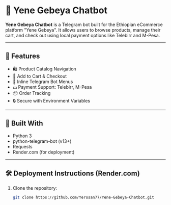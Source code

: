 # 🤖 Yene Gebeya Chatbot

**Yene Gebeya Chatbot** is a Telegram bot built for the Ethiopian eCommerce platform "Yene Gebeya". It allows users to browse products, manage their cart, and check out using local payment options like Telebirr and M-Pesa.

---

## 🚀 Features

- 🛍️ Product Catalog Navigation  
- 🛒 Add to Cart & Checkout  
- 💬 Inline Telegram Bot Menus  
- 💵 Payment Support: Telebirr, M-Pesa  
- 📦 Order Tracking  
- 🔒 Secure with Environment Variables  

---

## 🧰 Built With

- Python 3
- python-telegram-bot (v13+)
- Requests
- Render.com (for deployment)

---

## 🛠️ Deployment Instructions (Render.com)

1. Clone the repository:
   ```bash
   git clone https://github.com/Yerosan77/Yene-Gebeya-Chatbot.git
